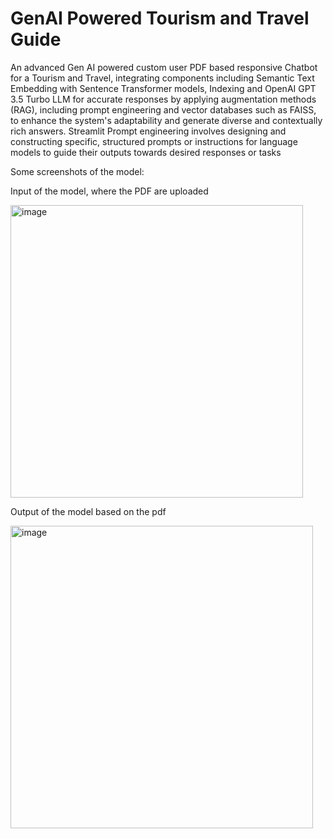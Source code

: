 # GenAI Powered Tourism and Travel Guide

An advanced Gen AI powered custom user PDF based responsive Chatbot for a Tourism and Travel, integrating components including Semantic Text Embedding with Sentence Transformer models, Indexing and OpenAI GPT 3.5 Turbo LLM for accurate responses by applying augmentation methods (RAG), including prompt engineering and vector databases such as FAISS, to enhance the system's adaptability and generate diverse and contextually rich answers. Streamlit Prompt engineering involves designing and constructing specific, structured prompts or instructions for language models to guide their outputs towards desired responses or tasks

Some screenshots of the model:


Input of the model, where the PDF are uploaded

<img width="468" alt="image" src="https://github.com/akshayb9/GenAI-powered-Tourism-and-Travel-Guide/assets/112784488/d696ce16-ca19-4c3c-8920-d12e1dcfcb0b">



Output of the model based on the pdf

<img width="484" alt="image" src="https://github.com/akshayb9/GenAI-powered-Tourism-and-Travel-Guide/assets/112784488/36adb871-9219-471b-a718-e5d5365a689f">


